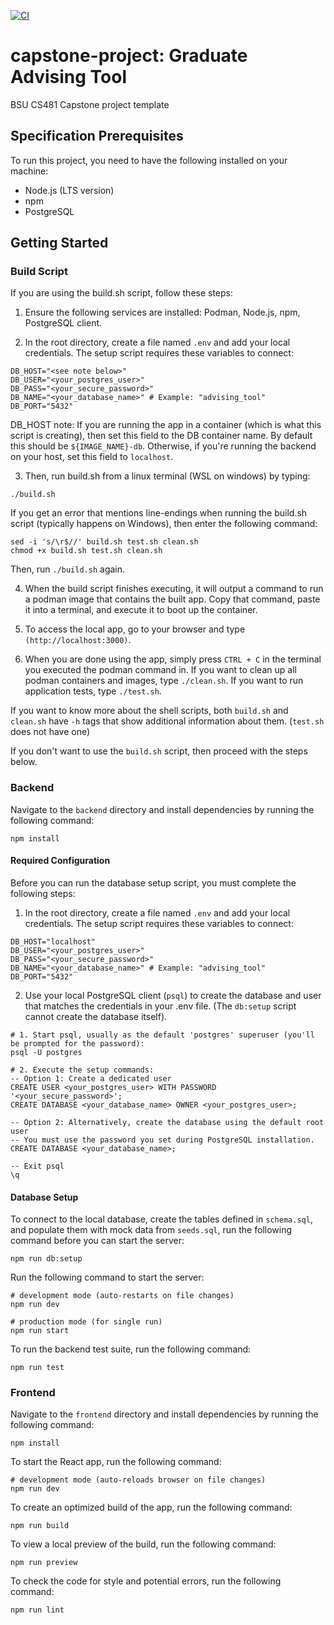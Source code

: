 [![CI](https://github.com/Keys-481/fa25-the-shire/actions/workflows/ci.yml/badge.svg)](https://github.com/Keys-481/fa25-the-shire/actions/workflows/ci.yml)
# capstone-project: Graduate Advising Tool
BSU CS481 Capstone project template

## Specification Prerequisites
To run this project, you need to have the following installed on your machine:
* Node.js (LTS version)
* npm
* PostgreSQL

## Getting Started

### Build Script
If you are using the build.sh script, follow these steps:

1. Ensure the following services are installed: Podman, Node.js, npm, PostgreSQL client.

2. In the root directory, create a file named `.env` and add your local credentials. The setup script requires these variables to connect:
```
DB_HOST="<see note below>"
DB_USER="<your_postgres_user>"
DB_PASS="<your_secure_password>"
DB_NAME="<your_database_name>" # Example: "advising_tool"
DB_PORT="5432"
```

DB_HOST note: If you are running the app in a container (which is what this script is creating), then set this field to the DB container name. By default this should be `${IMAGE_NAME}-db`. Otherwise, if you're running the backend on your host, set this field to `localhost`.

3. Then, run build.sh from a linux terminal (WSL on windows) by typing:
```
./build.sh
```

If you get an error that mentions line-endings when running the build.sh script (typically happens on Windows), then enter the following command:
```
sed -i 's/\r$//' build.sh test.sh clean.sh
chmod +x build.sh test.sh clean.sh
```
Then, run `./build.sh` again.

4. When the build script finishes executing, it will output a command to run a podman image that contains the built app. Copy that command, paste it into a terminal, and execute it to boot up the container.

5. To access the local app, go to your browser and type `(http://localhost:3000)`.

6. When you are done using the app, simply press `CTRL + C` in the terminal you executed the podman command in. If you want to clean up all podman containers and images, type `./clean.sh`. If you want to run application tests, type `./test.sh`.

If you want to know more about the shell scripts, both `build.sh` and `clean.sh` have `-h` tags that show additional information about them. (`test.sh` does not have one)

If you don't want to use the `build.sh` script, then proceed with the steps below.

### Backend
Navigate to the `backend` directory and install dependencies by running the following command:
```
npm install
```

#### Required Configuration
Before you can run the database setup script, you must complete the following steps:

1. In the root directory, create a file named `.env` and add your local credentials. The setup script requires these variables to connect:
```
DB_HOST="localhost"
DB_USER="<your_postgres_user>"
DB_PASS="<your_secure_password>"
DB_NAME="<your_database_name>" # Example: "advising_tool"
DB_PORT="5432"
```
2. Use your local PostgreSQL client (`psql`) to create the database and user that matches the credentials in your .env file. (The `db:setup` script cannot create the database itself).

```
# 1. Start psql, usually as the default 'postgres' superuser (you'll be prompted for the password):
psql -U postgres

# 2. Execute the setup commands:
-- Option 1: Create a dedicated user
CREATE USER <your_postgres_user> WITH PASSWORD '<your_secure_password>';
CREATE DATABASE <your_database_name> OWNER <your_postgres_user>;

-- Option 2: Alternatively, create the database using the default root user
-- You must use the password you set during PostgreSQL installation.
CREATE DATABASE <your_database_name>;

-- Exit psql
\q

```

#### Database Setup
To connect to the local database, create the tables defined in `schema.sql`, and populate them with mock data from `seeds.sql`, run the following command before you can start the server:

```
npm run db:setup
```

Run the following command to start the server:
```
# development mode (auto-restarts on file changes)
npm run dev

# production mode (for single run)
npm run start
```


To run the backend test suite, run the following command:
```
npm run test
```

### Frontend
Navigate to the `frontend` directory and install dependencies by running the following command:
```
npm install
```

To start the React app, run the following command:
```
# development mode (auto-reloads browser on file changes)
npm run dev
```

To create an optimized build of the app, run the following command:
```
npm run build
```

To view a local preview of the build, run the following command:
```
npm run preview
```

To check the code for style and potential errors, run the following command:
```
npm run lint
```
